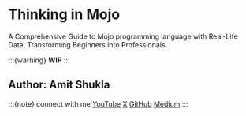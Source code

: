 # Thinking in Mojo

A Comprehensive Guide to Mojo programming language with Real-Life Data, Transforming Beginners into Professionals.

:::{warning}
**WIP**
:::

## Author: Amit Shukla

:::{note} connect with me
    [YouTube](https://youtube.com/@Amit.Shukla)
    [X](https://x.com/ashuklax)
    [GitHub](https://github.com/AmitXShukla)
    [Medium](https://medium.com/@Amit-Shukla)
:::

